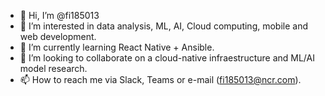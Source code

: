 - 👋 Hi, I’m @fi185013
- 👀 I’m interested in data analysis, ML, AI, Cloud computing, mobile and web development.
- 🌱 I’m currently learning React Native + Ansible.
- 💞️ I’m looking to collaborate on a cloud-native infraestructure and ML/AI model research.
- 📫 How to reach me via Slack, Teams or e-mail (fi185013@ncr.com).

<!---
fi185013/fi185013 is a ✨ special ✨ repository because its `README.md` (this file) appears on your GitHub profile.
You can click the Preview link to take a look at your changes.
--->
